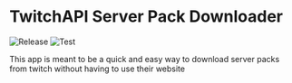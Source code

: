 # TwitchAPI Server Pack Downloader 
![Release](https://github.com/lavalleeale/TwitchServerPackDownloader/workflows/Release/badge.svg) ![Test](https://github.com/lavalleeale/TwitchServerPackDownloader/workflows/Test/badge.svg)

This app is meant to be a quick and easy way to download server packs from twitch without having to use their website